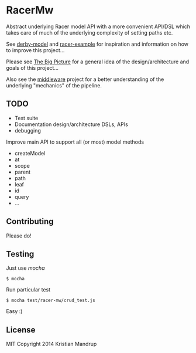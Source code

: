 # RacerMw

Abstract underlying Racer model API with a more convenient API/DSL which takes care of much of the underlying complexity
of setting paths etc.

See [derby-model](http://derbyjs.com/#models) and [racer-example](https://github.com/Sebmaster/racer-example)
for inspiration and information on how to improve this project...

Please see [The Big Picture](https://github.com/kristianmandrup/racer-mw/wiki/The-big-picture) for a general idea of the design/architecture and goals of this project...

Also see the [middleware](https://github.com/kristianmandrup/middleware) project for a better understanding of the underlying "mechanics" of the pipeline.

## TODO

 * Test suite
 * Documentation design/architecture DSLs, APIs
 * debugging

Improve main API to support all (or most) model methods

 * createModel
 * at
 * scope
 * parent
 * path
 * leaf
 * id
 * query
 * ...

## Contributing

Please do!

## Testing

Just use *mocha*

`$ mocha`

Run particular test

`$ mocha test/racer-mw/crud_test.js`

Easy :)


## License

MIT
Copyright 2014 Kristian Mandrup



